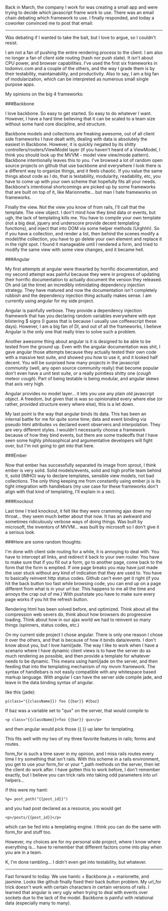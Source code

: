 
Back in March, the company I work for was creating a small app and were trying to decide which javascript frame work to use. There was an email chain debating which framework to use. I finally responded, and today a coworker convinced me to post that email:

---

Was debating if I wanted to take the bait, but I love to argue, so I couldn't resist.

I am not a fan of pushing the entire rendering process to the client. I am also no longer a fan of client side routing (hash nor push state). It isn't about CPU power, and browser capabilities. I've used the first six frameworks in todomvc.com and a couple of the others, and the way I grade them is by their testability, maintainability, and productivity. Also to say, I am a big fan of modularization, which can be interpreted as numerous small single purpose apps.

My opinions on the big 4 frameworks:

###Backbone

I love backbone. So easy to get started. So easy to do whatever I want. However, I have a hard time believing that it can be scaled to a team size without some hard core discipline, and structure.

Backbone models and collections are freaking awesome, out of all client side frameworks I have dealt with, dealing with data is absolutely the easiest in Backbone. However, it is quickly negated by its shitty controllers/routers/ViewModel layer (if you haven't heard of a ViewModel, I think you should look up the MVVM - model view view/mode pattern). Backbone intentionally leaves this to you. I've browsed a lot of random open source projects on github that use backbone and everywhere I look there is a different way to organize things, and it feels chaotic. If you value the same things about code as I do, that is testability, modularity, readability, etc, you have to come up with your own scheme that hopefully fits all your needs. Backbone's intentional shortcomings are picked up by some frameworks that are built on top of it, like Marionnette... but man I hate frameworks on frameworks.

Finally the view. Not the view you know of from rails, I'll call that the template. The view object. I don't mind how they bind data or events, but ugh, the lack of templating kills me. You have to compile your own template (not a big deal, jquery and underscore provide decent templating functions), and inject that into DOM via some helper methods (Urghhh). So if you have a collection, and render a list, then behind the scenes modify a model/the collection, you have to go delete your own element and replace it in the right spot. I found it manageable until I rendered a form, and tried to modify the same view with some view changes, and it became hell.

###Angular

My first attempts at angular were thwarted by horrific documentation, and my second attempt was painful because they were in progress of updating their horrific documentation to actually document the version they released. Oh and (at the time) an incredibly intimidating dependency injection strategy. They have matured and now the documentation isn't completely rubbish and the dependency injection thing actually makes sense. I am currently using angular for my side project.

Angular is painfully verbose. They provide a dependency injection framework that has you declaring random variables everywhere with eye blistering $ signs (I guess that is because I usually use coffeescript these days). However, I am a big fan of DI, and out of all the frameworks, I believe Angular is the only one that really tries to solve such a problem.

Another awesome thing about angular is it is designed to be able to be tested from the ground up. Even with the angular documentation was shit, I gave angular those attempts because they actually tested their own code with a massive test suite, and showed you how to use it, and it looked half decent. You will be surprised how many projects in the javascript community (well, any open source community really) that become popular don't even have a unit test suite, or a really pointless shitty one (*cough* meteor *cough*). Part of being testable is being modular, and angular skews that axis very high.

Angular provides no model layer... it lets you use any plain old javascript object. A freedom, but given that is was so opinionated every where else (or rather, provided structure every where else), this is a let down.

My last point is the way that angular binds its data. This has been an internal battle for me for quite some time; data and event binding via pseudo html attributes vs declared event observers and interpolation. They are very different styles. I wouldn't necessarily choose a framework because of how they bind events, but there are some tradeoffs that I have seen some highly philosophical and argumentative developers will fight over, but I'm not going to get into that here.

###Ember

Now that ember has successfully separated its image from sprout, I think ember is very solid. Solid models/events, solid and high profile team behind it, solid (IMHO) way to declare templates, sensible view models, not bad collections. The only thing keeping me from constantly using ember js is its tight integration with handlebars (my use case for these frameworks don't align with that kind of templating, I'll explain in a sec).

###Knockout

Last time I tried knockout, it felt like they were cramming ajax down my throat... they seem much better about that now. It has an awkward and sometimes ridiculously verbose ways of doing things. Was built by microsoft, the inventors of MVVM... was built by microsoft so I don't give it a serious look.

###Here are some random thoughts:

I'm done with client side routing for a while, it is annoying to deal with. You have to intercept all links, and redirect it back to your own router. You have to make sure that if you fill out a form, go to another page, come back to the form that the form is emptied. If one page breaks you may have just made the user stuck without any kind of indication that they are used to. You have to basically reinvent http status codes. Github can't even get it right (if you hit the back button too fast while browsing code, you can end up on a page different from what is in your url bar. This happens to me all the time and annoys the crap out of me.) With pushstate you have to make sure every page works if you hit the refresh button.

Rendering html has been solved before, and optimized. Think about all the compression web severs do, think about how browsers do progressive loading. Think about how in our ajax world we had to reinvent so many things (spinners, status codes, etc.)


On my current side project I chose angular. There is only one reason I chose it over the others, and that is because of how it binds data/events. I don't know about you, but I love haml/jade. The way I like to work when I have a scenario where I have dynamic client views is to have the server do as much rendering as possible, and then provide a template for whatever needs to be dynamic. This means using haml/jade on the server, and then feeding that into the templating mechanism of my mvvm framework. The syntax of handlebars is not easily compatible with any whitespace based markup language. With angular I can have the server side compile jade, and leave in the data binding syntax of angular.

like this (jade):

    p(class="{{className}}) foo {{bar}} #{baz}

If baz was a variable set to "qux" on the server, that would compile to

    <p class="{{className}}>foo {{bar}} qux</p>

and then angular would pick those {{ }} up later for templating.


This fits well with my two of my three favorite features in rails; forms and routes.

form_for is such a time saver in my opinion, and I miss rails routes every time I try something that isn't rails. With this scheme in a rails environment, you get to use your form_for or your *_path methods on the server, then let the client do work after. I have gotten this to work before, I don't remember exactly, but I believe you can trick rails into taking odd parameters into url helpers...

if this were my haml:

    %p= post_path("{{post_id}}")

and you had post declared as a resource, you would get

    <p>/posts/{{post_id}}</p>

which can be fed into a templating engine. I think you can do the same with form_for and stuff too.

However, my choices are for my personal side project, where I know where everything is... have to remember that different factors come into play when you are in a team.

K, I'm done rambling... I didn't even get into testability, but whatever.

---

Fast forward to today. We use hamlc + Backbone.js + marionette, and jasmine. Looks like github finally fixed their back button problem. My url_for trick doesn't work with certain characters in certain versions of rails. I learned that angular is very ugly when trying to deal with events over sockets due to the lack of the model. Backbone is painful with relational data (especially many to many).
